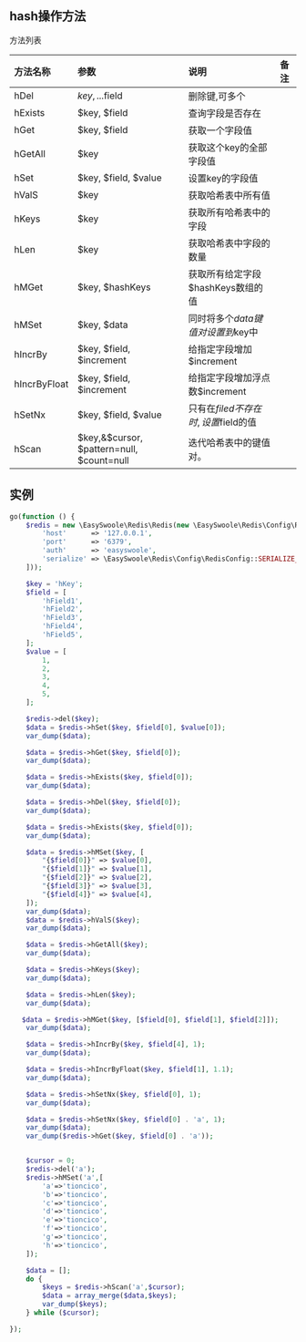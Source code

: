## hash操作方法
方法列表

| 方法名称     | 参数                                      | 说明                              | 备注 |
|:-------------|:------------------------------------------|:---------------------------------|:----|
| hDel         | $key, ...$field                           | 删除键,可多个                     |     |
| hExists      | $key, $field                              | 查询字段是否存在                   |     |
| hGet         | $key, $field                              | 获取一个字段值                     |     |
| hGetAll      | $key                                      | 获取这个key的全部字段值            |     |
| hSet         | $key, $field, $value                      | 设置key的字段值                   |     |
| hValS        | $key                                      | 获取哈希表中所有值                 |     |
| hKeys        | $key                                      | 获取所有哈希表中的字段              |     |
| hLen         | $key                                      | 获取哈希表中字段的数量              |     |
| hMGet        | $key, $hashKeys                           | 获取所有给定字段$hashKeys数组的值   |     |
| hMSet        | $key, $data                               | 同时将多个$data键值对设置到$key中   |     |
| hIncrBy      | $key, $field, $increment                  | 给指定字段增加$increment           |     |
| hIncrByFloat | $key, $field, $increment                  | 给指定字段增加浮点数$increment     |     |
| hSetNx       | $key, $field, $value                      | 只有在$filed不存在时,设置$field的值 |     |
| hScan        | $key,&$cursor, $pattern=null, $count=null | 迭代哈希表中的键值对。              |     |


## 实例
```php
go(function () {
    $redis = new \EasySwoole\Redis\Redis(new \EasySwoole\Redis\Config\RedisConfig([
        'host'      => '127.0.0.1',
        'port'      => '6379',
        'auth'      => 'easyswoole',
        'serialize' => \EasySwoole\Redis\Config\RedisConfig::SERIALIZE_NONE
    ]));

    $key = 'hKey';
    $field = [
        'hField1',
        'hField2',
        'hField3',
        'hField4',
        'hField5',
    ];
    $value = [
        1,
        2,
        3,
        4,
        5,
    ];

    $redis->del($key);
    $data = $redis->hSet($key, $field[0], $value[0]);
    var_dump($data);

    $data = $redis->hGet($key, $field[0]);
    var_dump($data);

    $data = $redis->hExists($key, $field[0]);
    var_dump($data);

    $data = $redis->hDel($key, $field[0]);
    var_dump($data);

    $data = $redis->hExists($key, $field[0]);
    var_dump($data);

    $data = $redis->hMSet($key, [
        "{$field[0]}" => $value[0],
        "{$field[1]}" => $value[1],
        "{$field[2]}" => $value[2],
        "{$field[3]}" => $value[3],
        "{$field[4]}" => $value[4],
    ]);
    var_dump($data);
    $data = $redis->hValS($key);
    var_dump($data);

    $data = $redis->hGetAll($key);
    var_dump($data);

    $data = $redis->hKeys($key);
    var_dump($data);

    $data = $redis->hLen($key);
    var_dump($data);

   $data = $redis->hMGet($key, [$field[0], $field[1], $field[2]]);
    var_dump($data);

    $data = $redis->hIncrBy($key, $field[4], 1);
    var_dump($data);

    $data = $redis->hIncrByFloat($key, $field[1], 1.1);
    var_dump($data);

    $data = $redis->hSetNx($key, $field[0], 1);
    var_dump($data);

    $data = $redis->hSetNx($key, $field[0] . 'a', 1);
    var_dump($data);
    var_dump($redis->hGet($key, $field[0] . 'a'));


    $cursor = 0;
    $redis->del('a');
    $redis->hMSet('a',[
        'a'=>'tioncico',
        'b'=>'tioncico',
        'c'=>'tioncico',
        'd'=>'tioncico',
        'e'=>'tioncico',
        'f'=>'tioncico',
        'g'=>'tioncico',
        'h'=>'tioncico',
    ]);

    $data = [];
    do {
        $keys = $redis->hScan('a',$cursor);
        $data = array_merge($data,$keys);
        var_dump($keys);
    } while ($cursor);

});

```
